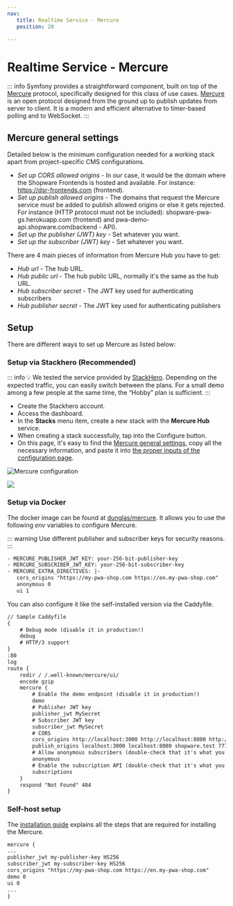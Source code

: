 ```yaml
---
nav:
   title: Realtime Service - Mercure
   position: 20

---
```


# Realtime Service - Mercure

::: info
Symfony provides a straightforward component, built on top of the [Mercure](https://symfony.com/doc/current/mercure.html) protocol, specifically designed for this class of use cases.
[Mercure](https://mercure.rocks/docs/getting-started) is an open protocol designed from the ground up to publish updates from server to client. It is a modern and efficient alternative to timer-based polling and to WebSocket.
:::

## Mercure general settings
Detailed below is the minimum configuration needed for a working stack apart from project-specific CMS configurations.
- *Set up CORS allowed origins* - In our case, it would be the domain where the Shopware Frontends is hosted and available. For instance: https://dsr-frontends.com (frontend).
- *Set up publish allowed origins* - The domains that request the Mercure service must be added to publish allowed origins or else it gets rejected. For instance (HTTP protocol must not be included): shopware-pwa-gs.herokuapp.com (frontend) and pwa-demo-api.shopware.com(backend - API).
- *Set up the publisher (JWT) key* - Set whatever you want.
- *Set up the subscriber (JWT) key* - Set whatever you want.

There are 4 main pieces of information from Mercure Hub you have to get:
- *Hub url* - The hub URL.
- *Hub public url* - The hub public URL, normally it's the same as the hub URL.
- *Hub subscriber secret* - The JWT key used for authenticating subscribers
- *Hub publisher secret* - The JWT key used for authenticating publishers

## Setup
There are different ways to set up Mercure as listed below:

### Setup via Stackhero (Recommended)
::: info
💡 We tested the service provided by [StackHero](https://www.stackhero.io/en/services/Mercure-Hub/pricing). Depending on the expected traffic, you can easily switch between the plans. For a small demo among a few people at the same time, the “Hobby” plan is sufficient.
:::

- Create the Stackhero account.
- Access the dashboard.
- In the **Stacks** menu item, create a new stack with the **Mercure Hub** service.
- When creating a stack successfully, tap into the Configure button.
- On this page, it's easy to find the [Mercure general settings](#mercure-general-settings), copy all the necessary information, and paste it into [the proper inputs of the configuration page](../configuration/plugin-config.md#realtime-service).

![Mercure configuration](../../../assets/products-digitalSalesRooms-mercureConfig.png)

![ ](../../../assets/products-digitalSalesRooms-mercureConfigExample.png)

### Setup via Docker
The docker image can be found at [dunglas/mercure](https://hub.docker.com/r/dunglas/mercure). It allows you to use the following *env* variables to configure Mercure.

::: warning
Use different publisher and subscriber keys for security reasons.
:::

```txt
- MERCURE_PUBLISHER_JWT_KEY: your-256-bit-publisher-key
- MERCURE_SUBSCRIBER_JWT_KEY: your-256-bit-subscriber-key
- MERCURE_EXTRA_DIRECTIVES: |-  
   cors_origins "https://my-pwa-shop.com https://en.my-pwa-shop.com"  
   anonymous 0  
   ui 1
```

You can also configure it like the self-installed version via the Caddyfile.

```txt
// Sample Caddyfile
{
    # Debug mode (disable it in production!)
    debug
    # HTTP/3 support
}
:80
log
route {
    redir / /.well-known/mercure/ui/
    encode gzip
    mercure {
        # Enable the demo endpoint (disable it in production!)
        demo
        # Publisher JWT key
        publisher_jwt MySecret
        # Subscriber JWT key
        subscriber_jwt MySecret
        # CORS
        cors_origins http://localhost:3000 http://localhost:8080 http://shopware.test http://7779-91-90-160-158.ngrok.io
        publish_origins localhost:3000 localhost:8080 shopware.test 7779-91-90-160-158.ngrok.io
        # Allow anonymous subscribers (double-check that it's what you want)
        anonymous
        # Enable the subscription API (double-check that it's what you want)
        subscriptions
    }
    respond "Not Found" 404
}
```

### Self-host setup

The [installation guide](https://mercure.rocks/docs/hub/install) explains all the steps that are required for installing the Mercure.

```txt
mercure {
...  
publisher_jwt my-publisher-key HS256  
subscriber_jwt my-subscriber-key HS256  
cors_origins "https://my-pwa-shop.com https://en.my-pwa-shop.com"  
demo 0  
ui 0  
...
}
```
